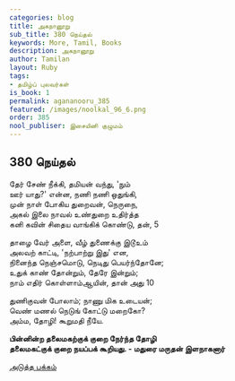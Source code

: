 ```yaml
---
categories: blog
title: அகநானூறு
sub_title: 380 நெய்தல்
keywords: More, Tamil, Books
description: அகநானூறு
author: Tamilan
layout: Ruby
tags:
- தமிழ்ப் புலவர்கள்
is_book: 1
permalink: agananooru_385
featured: /images/noolkal_96_6.png
order: 385
nool_publiser: இசையினி குழுமம்
---
```



## 380 நெய்தல்

தேர் சேண் நீக்கி, தமியன் வந்து, 'நும்  
ஊர் யாது?' என்ன, நணி நணி ஒதுங்கி,  
முன் நாள் போகிய துறைவன், நெருநை,  
அகல் இலை நாவல் உண்துறை உதிர்த்த  
கனி கவின் சிதைய வாங்கிக் கொண்டு, தன், 5

தாழை வேர் அளை, வீழ் துணைக்கு இடூஉம்  
அலவற் காட்டி, 'நற்பாற்று இது' என,  
நினைந்த நெஞ்சமொடு, நெடிது பெயர்ந்தோனே;  
உதுக் காண் தோன்றும், தேரே இன்றும்;  
நாம் எதிர் கொள்ளாம்ஆயின், தான் அது 10

துணிகுவன் போலாம்; நாணு மிக உடையன்;  
வெண் மணல் நெடுங் கோட்டு மறைகோ?  
அம்ம, தோழி! கூறுமதி நீயே.

**பின்னின்ற தலைமகற்குக் குறை நேர்ந்த தோழி  
தலைமகட்குக் குறை நயப்பக் கூறியது. - மதுரை மருதன் இளநாகனார்**

[அடுத்த பக்கம்](agananooru_386)